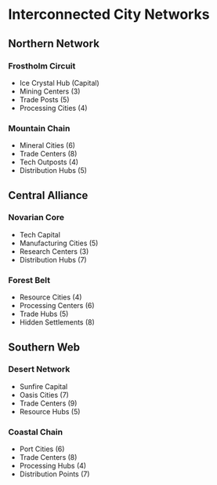 # Interconnected City Networks

## Northern Network

### Frostholm Circuit
- Ice Crystal Hub (Capital)
- Mining Centers (3)
- Trade Posts (5)
- Processing Cities (4)

### Mountain Chain
- Mineral Cities (6)
- Trade Centers (8)
- Tech Outposts (4)
- Distribution Hubs (5)

## Central Alliance

### Novarian Core
- Tech Capital
- Manufacturing Cities (5)
- Research Centers (3)
- Distribution Hubs (7)

### Forest Belt
- Resource Cities (4)
- Processing Centers (6)
- Trade Hubs (5)
- Hidden Settlements (8)

## Southern Web

### Desert Network
- Sunfire Capital
- Oasis Cities (7)
- Trade Centers (9)
- Resource Hubs (5)

### Coastal Chain
- Port Cities (6)
- Trade Centers (8)
- Processing Hubs (4)
- Distribution Points (7)
